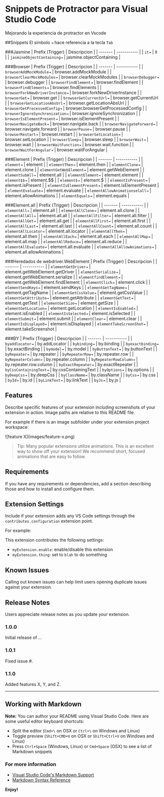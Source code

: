 Snippets de Protractor para Visual Studio Code
============================

Mejorando la experiencia de protractor en Vscode

##Snippets
El simbolo `⇥` hace referencia a la tecla `Tab` 

###Jasmine
| Prefix (Trigger)   | Descripcion |
| -------            | ----------- |
| `it⇥`                         | it                        |
| `jasmineObjectContaining⇥`    | jasmine.objectContaining  |

###Browser
| Prefix (Trigger)   | Descripcion |
| -------                           | ----------- |
| `browserAddMockModule⇥`           | browser.addMockModule                 |
| `browserClearMockModules⇥`        | browser.clearMockModules              |
| `browserDebugger⇥`                | browser.debugger                      |
| `browserFindElement⇥`             | browser.findElement                   |
| `browserFindElements⇥`            | browser.findElements                  |
| `browserForkNewDriverInstance⇥`   | browser.forkNewDriverInstance         |
| `browserGet⇥`                     | browser.get                           |
| `browserGetCurrentUrl⇥`           | browser.getCurrentUrl                 |
| `browserGetLocationAbsUrl⇥`       | browser.getLocationAbsUrl             |
| `browserGetProcessedConfig⇥`      | browser.browserGetProcessedConfig     |
| `browserIgnoreSynchronization⇥`   | browser.ignoreSynchronization         |
| `browserIsElementPresent⇥`        | browser.isElementPresent              |
| `browserNavigateBack⇥`            | browser.navigate.back                 |
| `browserNavigateForward⇥`         | browser.navigate.forward              |
| `browserPause⇥`                   | browser.pause                         |
| `browserRestart⇥`                 | browser.restart                       |
| `browserSetLocation⇥`             | browser.setLocation                   |
| `browserSleep⇥`                   | browser.sleep                         |
| `browserWait⇥`                    | browser.wait                          |
| `browserWaitFunction⇥`            | browser.wait.function                 |
| `browserWaitForAngular⇥`          | browser.waitForAngular                |

###Element
| Prefix (Trigger)   | Descripcion |
| -------            | ----------- |
| `element⇥`                        | element                  |
| `elementThen⇥`                    | element.then             |
| `elementClone⇥`                   | element.clone            |
| `elementGetWebElement⇥`           | element.getWebElement    |
| `elementSubAll⇥`                  | element.all              |
| `elementElement⇥`                 | element.element          |
| `element$$⇥`                      | element.$$               |
| `element$⇥`                       | element.$                |
| `elementIsPresent⇥`               | element.isPresent        |
| `elementIsElementPresent⇥`        | element.isElementPresent |
| `elementEvaluate⇥`                | element.evaluate         |
| `elementAllowAnimationselall⇥`    | element.allowAnimations  |
| `elementEquals⇥`                  | element.equals           |


###Element.all
| Prefix (Trigger)              | Descripcion |
| -------                       | ----------- |
| `elementAll⇥`                 | element.all          |
| `elementAllClone⇥`            | element.all.clone    |
| `elementAllAll⇥`              | element.all.all      |
| `elementAllFilter⇥`           | element.all.filter   |
| `elementAllGet⇥`              | element.all.get      |
| `elementAllFirst⇥`            | element.all.first    |
| `elementAllLast⇥`             | element.all.last     |
| `elementAllCount⇥`            | element.all.count    |
| `elementAllLocator⇥`          | element.all.locator  |
| `elementAllThen⇥`             | element.all.then     |
| `elementAllEach⇥`             | element.all.each     |
| `elementAllMap⇥`              | element.all.map      |
| `elementAllReduce⇥`           | element.all.reduce   |
| `elementAllEvaluate⇥`         | element.all.evaluate |
| `elementAllAllowAnimations⇥`  | element.all.allowAnimations |


###Heredados de webdriver.WebElement
| Prefix (Trigger)   | Descripcion |
| -------            | ----------- |
| `elementGetDriver⇥`       | element.getWebElement.getDriver   |
| `elementSerialize⇥`       | element.getWebElement.serialize   |
| `elementfindElement⇥`     | element.getWebElement.findElement |
| `elementClick⇥`           | element.click                     |
| `elementSendKeys⇥`        | element.sendKeys                  |
| `elementGetTagName⇥`      | element.getTagName                |
| `elementGetCssValue⇥`     | element.getCssValue               |
| `elementGetAttribute⇥`    | element.getAttribute              |
| `elementGetText⇥`         | element.getText                   |
| `elementGetSize⇥`         | element.getSize                   |
| `elementGetLocation⇥`     | element.getLocation               |
| `elementIsEnabled⇥`       | element.isEnabled                 |
| `elementIsSelected⇥`      | element.isSelected                |
| `elementSubmit⇥`          | element.submit                    |
| `elementClear⇥`           | element.clear                     |
| `elementIsDisplayed⇥`     | element.isDisplayed               |
| `elementTakeScreenShot⇥`  | element.takeScreenshot            |

###BY
| Prefix (Trigger)              | Descripcion |
| -------                       | ----------- |
| `byaddlocator⇥`                 | by.addLocator          |
| `bybinding⇥`                    | by.binding             |
| `byexactbinding⇥`               | by.exactBinding        |
| `bymodel⇥`                      | by.model               |
| `byButtonText⇥`                 | by.buttonText          |
| `byRepeater⇥`                   | by.repeater            |
| `byRepeaterRow⇥`                | by.repeater.row        |
| `byRepeaterColumn⇥`             | by.repeater.column     |
| `byRepeaterRowColumn⇥`          | by.repeater.row.column |
| `byExactRepeater⇥`              | by.exactRepeater       |
| `byCssContainingText⇥`          | by.cssContainingText   |
| `byOptions⇥`                    | by.options             |
| `byDeepCss⇥`                    | by.deepCss             |
| `byClassName⇥`                  | by.className           |
| `byCss⇥`                        | by.css                 |
| `byId⇥`                         | by.id                  |
| `byLinkText⇥`                   | by.linkText            |
| `byJs⇥`                         | by.js                  |

## Features

Describe specific features of your extension including screenshots of your extension in action. Image paths are relative to this README file.

For example if there is an image subfolder under your extension project workspace:

\!\[feature X\]\(images/feature-x.png\)

> Tip: Many popular extensions utilize animations. This is an excellent way to show off your extension! We recommend short, focused animations that are easy to follow.

## Requirements

If you have any requirements or dependencies, add a section describing those and how to install and configure them.

## Extension Settings

Include if your extension adds any VS Code settings through the `contributes.configuration` extension point.

For example:

This extension contributes the following settings:

* `myExtension.enable`: enable/disable this extension
* `myExtension.thing`: set to `blah` to do something

## Known Issues

Calling out known issues can help limit users opening duplicate issues against your extension.

## Release Notes

Users appreciate release notes as you update your extension.

### 1.0.0

Initial release of ...

### 1.0.1

Fixed issue #.

### 1.1.0

Added features X, Y, and Z.

-----------------------------------------------------------------------------------------------------------

## Working with Markdown

**Note:** You can author your README using Visual Studio Code.  Here are some useful editor keyboard shortcuts:

* Split the editor (`Cmd+\` on OSX or `Ctrl+\` on Windows and Linux)
* Toggle preview (`Shift+CMD+V` on OSX or `Shift+Ctrl+V` on Windows and Linux)
* Press `Ctrl+Space` (Windows, Linux) or `Cmd+Space` (OSX) to see a list of Markdown snippets

### For more information

* [Visual Studio Code's Markdown Support](http://code.visualstudio.com/docs/languages/markdown)
* [Markdown Syntax Reference](https://help.github.com/articles/markdown-basics/)

**Enjoy!**